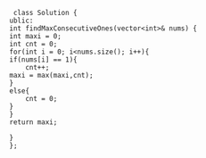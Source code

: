      class Solution {
    ublic:
    int findMaxConsecutiveOnes(vector<int>& nums) {
    int maxi = 0;
    int cnt = 0;
    for(int i = 0; i<nums.size(); i++){
    if(nums[i] == 1){
        cnt++;
    maxi = max(maxi,cnt);
    }
    else{
        cnt = 0;
    }
    }
    return maxi;
      
    }
    };
